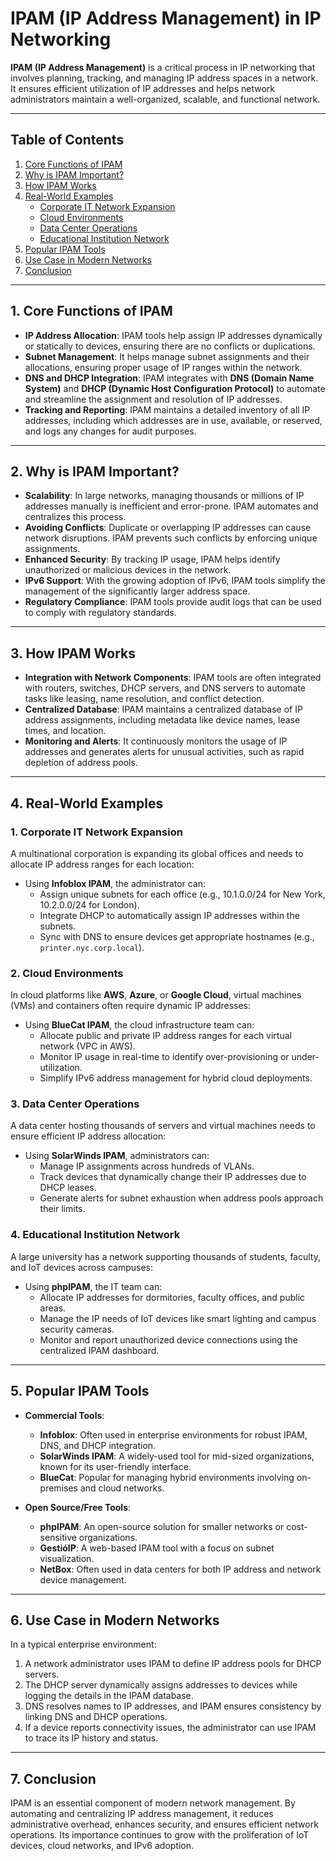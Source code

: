 # IPAM (IP Address Management) in IP Networking

**IPAM (IP Address Management)** is a critical process in IP networking that involves planning, tracking, and managing IP address spaces in a network. It ensures efficient utilization of IP addresses and helps network administrators maintain a well-organized, scalable, and functional network.

---

## **Table of Contents**
1. [Core Functions of IPAM](#1-core-functions-of-ipam)
2. [Why is IPAM Important?](#2-why-is-ipam-important)
3. [How IPAM Works](#3-how-ipam-works)
4. [Real-World Examples](#4-real-world-examples)
    - [Corporate IT Network Expansion](#1-corporate-it-network-expansion)
    - [Cloud Environments](#2-cloud-environments)
    - [Data Center Operations](#3-data-center-operations)
    - [Educational Institution Network](#4-educational-institution-network)
5. [Popular IPAM Tools](#5-popular-ipam-tools)
6. [Use Case in Modern Networks](#6-use-case-in-modern-networks)
7. [Conclusion](#7-conclusion)

---

## **1. Core Functions of IPAM**
- **IP Address Allocation**:
  IPAM tools help assign IP addresses dynamically or statically to devices, ensuring there are no conflicts or duplications.
- **Subnet Management**:
  It helps manage subnet assignments and their allocations, ensuring proper usage of IP ranges within the network.
- **DNS and DHCP Integration**:
  IPAM integrates with **DNS (Domain Name System)** and **DHCP (Dynamic Host Configuration Protocol)** to automate and streamline the assignment and resolution of IP addresses.
- **Tracking and Reporting**:
  IPAM maintains a detailed inventory of all IP addresses, including which addresses are in use, available, or reserved, and logs any changes for audit purposes.

---

## **2. Why is IPAM Important?**
- **Scalability**: In large networks, managing thousands or millions of IP addresses manually is inefficient and error-prone. IPAM automates and centralizes this process.
- **Avoiding Conflicts**: Duplicate or overlapping IP addresses can cause network disruptions. IPAM prevents such conflicts by enforcing unique assignments.
- **Enhanced Security**: By tracking IP usage, IPAM helps identify unauthorized or malicious devices in the network.
- **IPv6 Support**: With the growing adoption of IPv6, IPAM tools simplify the management of the significantly larger address space.
- **Regulatory Compliance**: IPAM tools provide audit logs that can be used to comply with regulatory standards.

---

## **3. How IPAM Works**
- **Integration with Network Components**:
  IPAM tools are often integrated with routers, switches, DHCP servers, and DNS servers to automate tasks like leasing, name resolution, and conflict detection.
- **Centralized Database**:
  IPAM maintains a centralized database of IP address assignments, including metadata like device names, lease times, and location.
- **Monitoring and Alerts**:
  It continuously monitors the usage of IP addresses and generates alerts for unusual activities, such as rapid depletion of address pools.

---

## **4. Real-World Examples**

### **1. Corporate IT Network Expansion**
A multinational corporation is expanding its global offices and needs to allocate IP address ranges for each location:
- Using **Infoblox IPAM**, the administrator can:
    - Assign unique subnets for each office (e.g., 10.1.0.0/24 for New York, 10.2.0.0/24 for London).
    - Integrate DHCP to automatically assign IP addresses within the subnets.
    - Sync with DNS to ensure devices get appropriate hostnames (e.g., `printer.nyc.corp.local`).

### **2. Cloud Environments**
In cloud platforms like **AWS**, **Azure**, or **Google Cloud**, virtual machines (VMs) and containers often require dynamic IP addresses:
- Using **BlueCat IPAM**, the cloud infrastructure team can:
    - Allocate public and private IP address ranges for each virtual network (VPC in AWS).
    - Monitor IP usage in real-time to identify over-provisioning or under-utilization.
    - Simplify IPv6 address management for hybrid cloud deployments.

### **3. Data Center Operations**
A data center hosting thousands of servers and virtual machines needs to ensure efficient IP address allocation:
- Using **SolarWinds IPAM**, administrators can:
    - Manage IP assignments across hundreds of VLANs.
    - Track devices that dynamically change their IP addresses due to DHCP leases.
    - Generate alerts for subnet exhaustion when address pools approach their limits.

### **4. Educational Institution Network**
A large university has a network supporting thousands of students, faculty, and IoT devices across campuses:
- Using **phpIPAM**, the IT team can:
    - Allocate IP addresses for dormitories, faculty offices, and public areas.
    - Manage the IP needs of IoT devices like smart lighting and campus security cameras.
    - Monitor and report unauthorized device connections using the centralized IPAM dashboard.

---

## **5. Popular IPAM Tools**
- **Commercial Tools**:
    - **Infoblox**: Often used in enterprise environments for robust IPAM, DNS, and DHCP integration.
    - **SolarWinds IPAM**: A widely-used tool for mid-sized organizations, known for its user-friendly interface.
    - **BlueCat**: Popular for managing hybrid environments involving on-premises and cloud networks.

- **Open Source/Free Tools**:
    - **phpIPAM**: An open-source solution for smaller networks or cost-sensitive organizations.
    - **GestióIP**: A web-based IPAM tool with a focus on subnet visualization.
    - **NetBox**: Often used in data centers for both IP address and network device management.

---

## **6. Use Case in Modern Networks**
In a typical enterprise environment:
1. A network administrator uses IPAM to define IP address pools for DHCP servers.
2. The DHCP server dynamically assigns addresses to devices while logging the details in the IPAM database.
3. DNS resolves names to IP addresses, and IPAM ensures consistency by linking DNS and DHCP operations.
4. If a device reports connectivity issues, the administrator can use IPAM to trace its IP history and status.

---

## **7. Conclusion**
IPAM is an essential component of modern network management. By automating and centralizing IP address management, it reduces administrative overhead, enhances security, and ensures efficient network operations. Its importance continues to grow with the proliferation of IoT devices, cloud networks, and IPv6 adoption.
